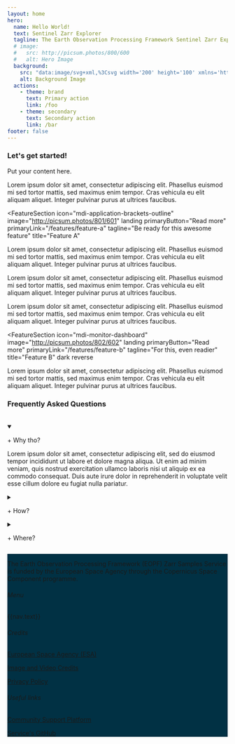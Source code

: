 ```yaml
---
layout: home
hero:
  name: Hello World!
  text: Sentinel Zarr Explorer
  tagline: The Earth Observation Processing Framework Sentinel Zarr Explorer
  # image:
  #   src: http://picsum.photos/800/600
  #   alt: Hero Image
  background:
    src: "data:image/svg+xml,%3Csvg width='200' height='100' xmlns='http://www.w3.org/2000/svg'%3E%3Crect width='200' height='100' fill='%23013144' /%3E%3C/svg%3E"
    alt: Background Image
  actions:
    - theme: brand
      text: Primary action
      link: /foo
    - theme: secondary
      text: Secondary action
      link: /bar
footer: false
---
```


### Let's get started!
Put your content here.

Lorem ipsum dolor sit amet, consectetur adipiscing elit. Phasellus euismod mi sed tortor mattis, sed maximus enim tempor. Cras vehicula eu elit aliquam aliquet. Integer pulvinar purus at ultrices faucibus.

<FeatureSection
  icon="mdi-application-brackets-outline"
  image="http://picsum.photos/801/601"
  landing
  primaryButton="Read more"
  primaryLink="/features/feature-a"
  tagline="Be ready for this awesome feature"
  title="Feature A"
>
Lorem ipsum dolor sit amet, consectetur adipiscing elit. Phasellus euismod mi sed tortor mattis, sed maximus enim tempor. Cras vehicula eu elit aliquam aliquet. Integer pulvinar purus at ultrices faucibus.
</FeatureSection>

Lorem ipsum dolor sit amet, consectetur adipiscing elit. Phasellus euismod mi sed tortor mattis, sed maximus enim tempor. Cras vehicula eu elit aliquam aliquet. Integer pulvinar purus at ultrices faucibus.

<CTASection
  title="Ready to try this?"
  tagline="Let the visitor know what your main call to action is! Then, let them click below."
  primaryButton="Get started"
  primaryLink="/foo/bar"
/>

Lorem ipsum dolor sit amet, consectetur adipiscing elit. Phasellus euismod mi sed tortor mattis, sed maximus enim tempor. Cras vehicula eu elit aliquam aliquet. Integer pulvinar purus at ultrices faucibus.

<FeatureSection
  icon="mdi-monitor-dashboard"
  image="http://picsum.photos/802/602"
  landing
  primaryButton="Read more"
  primaryLink="/features/feature-b"
  tagline="For this, even readier"
  title="Feature B"
  dark
  reverse
>
Lorem ipsum dolor sit amet, consectetur adipiscing elit. Phasellus euismod mi sed tortor mattis, sed maximus enim tempor. Cras vehicula eu elit aliquam aliquet. Integer pulvinar purus at ultrices faucibus.
</FeatureSection>


### Frequently Asked Questions
<br />
<details open>
  <summary>
    <p class="bold">+ Why tho?</p>
  </summary>
    <p class="small-text">Lorem ipsum dolor sit amet, consectetur adipiscing elit, sed do eiusmod tempor incididunt ut labore et dolore magna aliqua. Ut enim ad minim veniam, quis nostrud exercitation ullamco laboris nisi ut aliquip ex ea commodo consequat. Duis aute irure dolor in reprehenderit in voluptate velit esse cillum dolore eu fugiat nulla pariatur.</p>
</details>
<details>
  <summary>
    <p class="bold">+ How?</p>
  </summary>
    <p class="small-text">Lorem ipsum dolor sit amet, consectetur adipiscing elit, sed do eiusmod tempor incididunt ut labore et dolore magna aliqua. Ut enim ad minim veniam, quis nostrud exercitation ullamco laboris nisi ut aliquip ex ea commodo consequat. Duis aute irure dolor in reprehenderit in voluptate velit esse cillum dolore eu fugiat nulla pariatur.</p>
</details>
<details>
  <summary>
    <p class="bold">+ Where?</p>
  </summary>
    <p class="small-text">Lorem ipsum dolor sit amet, consectetur adipiscing elit, sed do eiusmod tempor incididunt ut labore et dolore magna aliqua.
    <br />
    <img src="https://placehold.co/200x100">
    <br />
    Ut enim ad minim veniam, quis nostrud exercitation ullamco laboris nisi ut aliquip ex ea commodo consequat. Duis aute irure dolor in reprehenderit in voluptate velit esse cillum dolore eu fugiat nulla pariatur.</p>
</details>

<CTASection
  title="Ready to try this?"
  tagline="Let the visitor know what your main call to action is! Then, let them click below."
  primaryButton="Get started"
  primaryLink="/foo/bar"
  altButton="Get started"
  altLink="/foo/bar"
  dark
  style="margin-bottom: 0"
/>

<footer class="full-width large-padding" style="background: #013144">
  <div class="holder large-padding vertical-margin large-margin small-text">
    <div class="grid white-text">
      <div class="s12 m6 l3">
        <img :src="theme.logo.dark" style="max-height: 36px" />
        <p class="alt-text right-padding">The Earth Observation Processing Framework (EOPF) Zarr Samples Service is funded by the European Space Agency through the Copernicus Space Component programme.</p>
      </div>
      <div class="s12 m6 l3">
        <h6>Menu</h6>
        <p v-for="nav in theme.nav"><a :href="nav.link" class="link">{{nav.text}}</a></p>
      </div>
      <div class="s12 m6 l3">
        <h6>Credits</h6>
        <p><a href="https://www.esa.int/" target="_blank" class="link">European Space Agency (ESA)</a></p>
        <p><a href="https://zarr.eopf.copernicus.eu/image-credits/" target="_blank" class="link">Image and Video Credits</a></p>
        <p><a href="https://zarr.eopf.copernicus.eu/privacy-policy/" target="_blank" class="link">Privacy Policy</a></p>
      </div>
      <div class="s12 m6 l3">
        <h6>Useful links</h6>
        <p><a href="https://discourse.eopf.copernicus.eu/" target="_blank" class="link">Community Support Platform</a></p>
        <p><a href="https://github.com/EOPF-Sample-Service" target="_blank" class="link">Service's GitHub</a></p>
      </div>
    </div>
    <LogoSection
      :logos='[
        {
          alt: "Programme of the European Union Logo",
          image: "https://sample.eopf.copernicus.eu/wp-content/uploads/2025/02/2-6.png",
          link: "https://ec.europa.eu/info/funding-tenders/opportunities/portal/screen/programmes",
        },
        {
          alt: "Copernicus Logo",
          image: "https://sample.eopf.copernicus.eu/wp-content/uploads/2025/02/1-6.png",
          link: "https://www.copernicus.eu/en",
        },
        {
          alt: "EOF Logo",
          image: "https://zarr.eopf.copernicus.eu/wp-content/uploads/2025/06/Eof-logo-Last-White.png",
          link: "https://eof.esa.int/",
        },
        {
          alt: "ESA Co-funded Logo",
          image: "https://sample.eopf.copernicus.eu/wp-content/uploads/2025/02/Untitled-design-2025-02-18T191818.227.png",
          link: "https://www.esa.int/",
        },
      ]'
      :baseHeight="6"
    />
  </div>
</footer>

<script setup>
import { useData } from 'vitepress';
const { theme } = useData();
</script>
